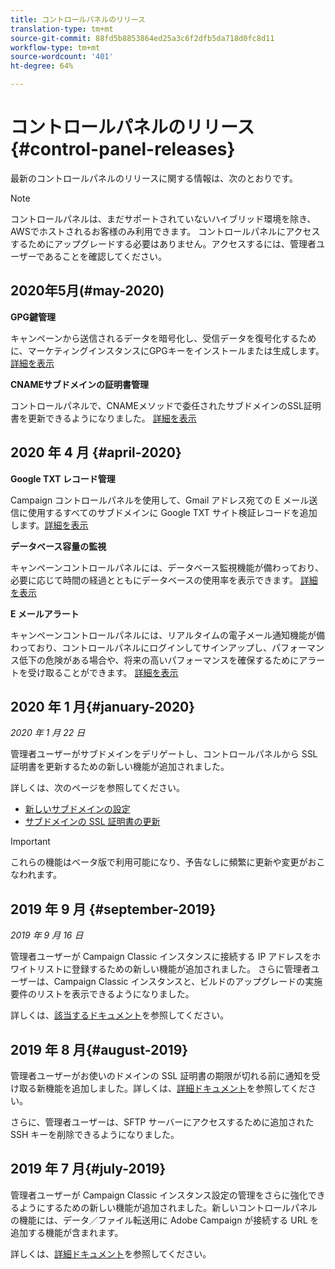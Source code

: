 ```yaml
---
title: コントロールパネルのリリース
translation-type: tm+mt
source-git-commit: 88fd5b8853864ed25a3c6f2dfb5da718d0fc8d11
workflow-type: tm+mt
source-wordcount: '401'
ht-degree: 64%

---
```



# コントロールパネルのリリース {#control-panel-releases}

最新のコントロールパネルのリリースに関する情報は、次のとおりです。

>[!NOTE]
>
>コントロールパネルは、まだサポートされていないハイブリッド環境を除き、AWSでホストされるお客様のみ利用できます。 コントロールパネルにアクセスするためにアップグレードする必要はありません。アクセスするには、管理者ユーザーであることを確認してください。

## 2020年5月(#may-2020)

**GPG鍵管理**

キャンペーンから送信されるデータを暗号化し、受信データを復号化するために、マーケティングインスタンスにGPGキーをインストールまたは生成します。 [詳細を表示](../..//instances-settings/using/gpg-keys-management.md)

**CNAMEサブドメインの証明書管理**

コントロールパネルで、CNAMEメソッドで委任されたサブドメインのSSL証明書を更新できるようになりました。 [詳細を表示](../../subdomains-certificates/using/renewing-subdomain-certificate.md)

## 2020 年 4 月 {#april-2020}

**Google TXT レコード管理**

Campaign コントロールパネルを使用して、Gmail アドレス宛ての E メール送信に使用するすべてのサブドメインに Google TXT サイト検証レコードを追加します。[詳細を表示](../../subdomains-certificates/using/managing-txt-records.md)

**データベース容量の監視**

キャンペーンコントロールパネルには、データベース監視機能が備わっており、必要に応じて時間の経過とともにデータベースの使用率を表示できます。 [詳細を表示](../../performance-monitoring/using/database-monitoring.md)

**E メールアラート**

キャンペーンコントロールパネルには、リアルタイムの電子メール通知機能が備わっており、コントロールパネルにログインしてサインアップし、パフォーマンス低下の危険がある場合や、将来の高いパフォーマンスを確保するためにアラートを受け取ることができます。 [詳細を表示](../../performance-monitoring/using/email-alerting.md)

## 2020 年 1 月{#january-2020}

*2020 年 1 月 22 日*

管理者ユーザーがサブドメインをデリゲートし、コントロールパネルから SSL 証明書を更新するための新しい機能が追加されました。

詳しくは、次のページを参照してください。
* [新しいサブドメインの設定](subdomains-certificates/using/setting-up-new-subdomain.md)
* [サブドメインの SSL 証明書の更新](subdomains-certificates/using/renewing-subdomain-certificate.md)

>[!IMPORTANT]
>
>これらの機能はベータ版で利用可能になり、予告なしに頻繁に更新や変更がおこなわれます。

## 2019 年 9 月 {#september-2019}

*2019 年 9 月 16 日*

管理者ユーザーが Campaign Classic インスタンスに接続する IP アドレスをホワイトリストに登録するための新しい機能が追加されました。
さらに管理者ユーザーは、Campaign Classic インスタンスと、ビルドのアップグレードの実施要件のリストを表示できるようになりました。

詳しくは、[該当するドキュメント](instances-settings/using/ip-whitelisting-instance-access.md)を参照してください。

## 2019 年 8 月{#august-2019}

管理者ユーザーがお使いのドメインの SSL 証明書の期限が切れる前に通知を受け取る新機能を追加しました。詳しくは、[詳細ドキュメント](subdomains-certificates/using/monitoring-ssl-certificates.md)を参照してください。

さらに、管理者ユーザーは、SFTP サーバーにアクセスするために追加された SSH キーを削除できるようになりました。

## 2019 年 7 月{#july-2019}

管理者ユーザーが Campaign Classic インスタンス設定の管理をさらに強化できるようにするための新しい機能が追加されました。新しいコントロールパネルの機能には、データ／ファイル転送用に Adobe Campaign が接続する URL を追加する機能が含まれます。

詳しくは、[詳細ドキュメント](instances-settings/using/url-permissions.md)を参照してください。
